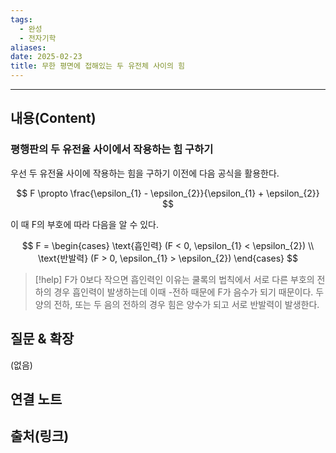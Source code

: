 ```yaml
---
tags:
  - 완성
  - 전자기학
aliases: 
date: 2025-02-23
title: 무한 평면에 접해있는 두 유전체 사이의 힘
---
```


---

## 내용(Content)

### 평행판의 두 유전율 사이에서 작용하는 힘 구하기

우선 두 유전율 사이에 작용하는 힘을 구하기 이전에 다음 공식을 활용한다.

$$
F \propto \frac{\epsilon_{1} - \epsilon_{2}}{\epsilon_{1} + \epsilon_{2}}
$$

이 때 F의 부호에 따라 다음을 알 수 있다.

$$
F = 
\begin{cases}
\text{흡인력} (F < 0, \epsilon_{1} < \epsilon_{2}) \\
\text{반발력} (F > 0, \epsilon_{1} > \epsilon_{2})
\end{cases}
$$

>[!help]
>F가 0보다 작으면 흡인력인 이유는 쿨록의 법칙에서 서로 다른 부호의 전하의 경우 흡인력이 발생하는데 이때 -전하 때문에 F가 음수가 되기 때문이다. 두 양의 전하, 또는 두 음의 전하의 경우 힘은 양수가 되고 서로 반발력이 발생한다.


## 질문 & 확장

(없음)

## 연결 노트

## 출처(링크)





